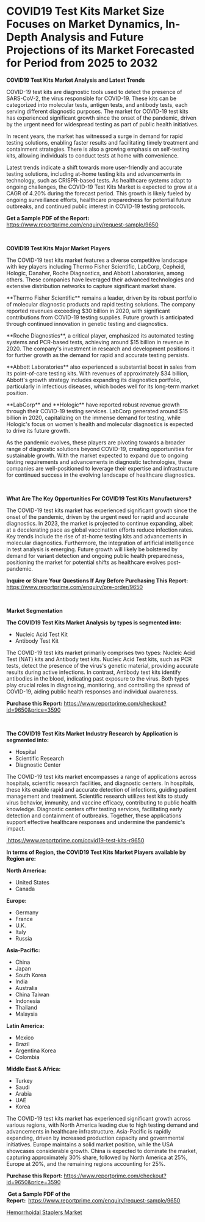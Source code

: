 <p><h1>COVID19 Test Kits Market Size Focuses on Market Dynamics, In-Depth Analysis and Future Projections of its Market Forecasted for Period from 2025 to 2032</h1></p><p><strong>COVID19 Test Kits Market Analysis and Latest Trends</strong></p>
<p><p>COVID-19 test kits are diagnostic tools used to detect the presence of SARS-CoV-2, the virus responsible for COVID-19. These kits can be categorized into molecular tests, antigen tests, and antibody tests, each serving different diagnostic purposes. The market for COVID-19 test kits has experienced significant growth since the onset of the pandemic, driven by the urgent need for widespread testing as part of public health initiatives.</p><p>In recent years, the market has witnessed a surge in demand for rapid testing solutions, enabling faster results and facilitating timely treatment and containment strategies. There is also a growing emphasis on self-testing kits, allowing individuals to conduct tests at home with convenience.</p><p>Latest trends indicate a shift towards more user-friendly and accurate testing solutions, including at-home testing kits and advancements in technology, such as CRISPR-based tests. As healthcare systems adapt to ongoing challenges, the COVID-19 Test Kits Market is expected to grow at a CAGR of 4.20% during the forecast period. This growth is likely fueled by ongoing surveillance efforts, healthcare preparedness for potential future outbreaks, and continued public interest in COVID-19 testing protocols.</p></p>
<p><strong>Get a Sample PDF of the Report:&nbsp;</strong> <a href="https://www.reportprime.com/enquiry/request-sample/9650?utm_campaign=3293&utm_medium=2&utm_source=Github&utm_content=ia&utm_term=20032025&utm_id=covid19-test-kits">https://www.reportprime.com/enquiry/request-sample/9650</a></p>
<p>&nbsp;</p>
<p><strong>COVID19 Test Kits Major Market Players</strong></p>
<p><p>The COVID-19 test kits market features a diverse competitive landscape with key players including Thermo Fisher Scientific, LabCorp, Cepheid, Hologic, Danaher, Roche Diagnostics, and Abbott Laboratories, among others. These companies have leveraged their advanced technologies and extensive distribution networks to capture significant market share.</p><p>**Thermo Fisher Scientific** remains a leader, driven by its robust portfolio of molecular diagnostic products and rapid testing solutions. The company reported revenues exceeding $30 billion in 2020, with significant contributions from COVID-19 testing supplies. Future growth is anticipated through continued innovation in genetic testing and diagnostics.</p><p>**Roche Diagnostics**, a critical player, emphasized its automated testing systems and PCR-based tests, achieving around $15 billion in revenue in 2020. The company's investment in research and development positions it for further growth as the demand for rapid and accurate testing persists.</p><p>**Abbott Laboratories** also experienced a substantial boost in sales from its point-of-care testing kits. With revenues of approximately $34 billion, Abbott's growth strategy includes expanding its diagnostics portfolio, particularly in infectious diseases, which bodes well for its long-term market position.</p><p>**LabCorp** and **Hologic** have reported robust revenue growth through their COVID-19 testing services. LabCorp generated around $15 billion in 2020, capitalizing on the immense demand for testing, while Hologic's focus on women's health and molecular diagnostics is expected to drive its future growth.</p><p>As the pandemic evolves, these players are pivoting towards a broader range of diagnostic solutions beyond COVID-19, creating opportunities for sustainable growth. With the market expected to expand due to ongoing testing requirements and advancements in diagnostic technologies, these companies are well-positioned to leverage their expertise and infrastructure for continued success in the evolving landscape of healthcare diagnostics.</p></p>
<p>&nbsp;</p>
<p><strong>What Are The Key Opportunities For COVID19 Test Kits Manufacturers?</strong></p>
<p><p>The COVID-19 test kits market has experienced significant growth since the onset of the pandemic, driven by the urgent need for rapid and accurate diagnostics. In 2023, the market is projected to continue expanding, albeit at a decelerating pace as global vaccination efforts reduce infection rates. Key trends include the rise of at-home testing kits and advancements in molecular diagnostics. Furthermore, the integration of artificial intelligence in test analysis is emerging. Future growth will likely be bolstered by demand for variant detection and ongoing public health preparedness, positioning the market for potential shifts as healthcare evolves post-pandemic.</p></p>
<p><strong>Inquire or Share Your Questions If Any Before Purchasing This Report:</strong> <a href="https://www.reportprime.com/enquiry/pre-order/9650?utm_campaign=3293&utm_medium=2&utm_source=Github&utm_content=ia&utm_term=20032025&utm_id=covid19-test-kits">https://www.reportprime.com/enquiry/pre-order/9650</a></p>
<p>&nbsp;</p>
<p><strong>Market Segmentation</strong></p>
<p><strong>The COVID19 Test Kits Market Analysis by types is segmented into:</strong></p>
<p><ul><li>Nucleic Acid Test Kit</li><li>Antibody Test Kit</li></ul></p>
<p><p>The COVID-19 test kits market primarily comprises two types: Nucleic Acid Test (NAT) kits and Antibody test kits. Nucleic Acid Test kits, such as PCR tests, detect the presence of the virus's genetic material, providing accurate results during active infections. In contrast, Antibody test kits identify antibodies in the blood, indicating past exposure to the virus. Both types play crucial roles in diagnosing, monitoring, and controlling the spread of COVID-19, aiding public health responses and individual awareness.</p></p>
<p><strong>Purchase this Report:&nbsp;</strong><a href="https://www.reportprime.com/checkout?id=9650&price=3590&utm_campaign=3293&utm_medium=2&utm_source=Github&utm_content=ia&utm_term=20032025&utm_id=covid19-test-kits">https://www.reportprime.com/checkout?id=9650&price=3590</a></p>
<p>&nbsp;</p>
<p><strong>The COVID19 Test Kits Market Industry Research by Application is segmented into:</strong></p>
<p><ul><li>Hospital</li><li>Scientific Research</li><li>Diagnostic Center</li></ul></p>
<p><p>The COVID-19 test kits market encompasses a range of applications across hospitals, scientific research facilities, and diagnostic centers. In hospitals, these kits enable rapid and accurate detection of infections, guiding patient management and treatment. Scientific research utilizes test kits to study virus behavior, immunity, and vaccine efficacy, contributing to public health knowledge. Diagnostic centers offer testing services, facilitating early detection and containment of outbreaks. Together, these applications support effective healthcare responses and undermine the pandemic's impact.</p></p>
<p><a href="https://www.reportprime.com/covid19-test-kits-r9650?utm_campaign=3293&utm_medium=2&utm_source=Github&utm_content=ia&utm_term=20032025&utm_id=covid19-test-kits">&nbsp;https://www.reportprime.com/covid19-test-kits-r9650</a></p>
<p><strong>In terms of Region, the COVID19 Test Kits Market Players available by Region are:</strong></p>
<p>
    <p> <strong> North America: </strong>
        <ul>
            <li>United States</li>
            <li>Canada</li>
        </ul>
        </p> 
    <p> <strong> Europe: </strong>
        <ul>
            <li>Germany</li>
            <li>France</li>
            <li>U.K.</li>
            <li>Italy</li>
            <li>Russia</li>
        </ul>
        </p> 
    <p> <strong> Asia-Pacific: </strong>
        <ul>
            <li>China</li>
            <li>Japan</li>
            <li>South Korea</li>
            <li>India</li>
            <li>Australia</li>
            <li>China Taiwan</li>
            <li>Indonesia</li>
            <li>Thailand</li>
            <li>Malaysia</li>
        </ul>
        </p> 
    <p> <strong> Latin America: </strong>
        <ul>
            <li>Mexico</li>
            <li>Brazil</li>
            <li>Argentina Korea</li>
            <li>Colombia</li>
        </ul>
        </p> 
    <p> <strong> Middle East & Africa: </strong>
        <ul>
            <li>Turkey</li>
            <li>Saudi</li>
            <li>Arabia</li>
            <li>UAE</li>
            <li>Korea</li>
        </ul>
    </p>
    </p>
<p><p>The COVID-19 test kits market has experienced significant growth across various regions, with North America leading due to high testing demand and advancements in healthcare infrastructure. Asia-Pacific is rapidly expanding, driven by increased production capacity and governmental initiatives. Europe maintains a solid market position, while the USA showcases considerable growth. China is expected to dominate the market, capturing approximately 30% share, followed by North America at 25%, Europe at 20%, and the remaining regions accounting for 25%.</p></p>
<p><strong>Purchase this Report: </strong><a href="https://www.reportprime.com/checkout?id=9650&price=3590&utm_campaign=3293&utm_medium=2&utm_source=Github&utm_content=ia&utm_term=20032025&utm_id=covid19-test-kits">https://www.reportprime.com/checkout?id=9650&price=3590</a></p>
<p>&nbsp;<strong>Get a Sample PDF of the Report:&nbsp;&nbsp;</strong><a href="https://www.reportprime.com/enquiry/request-sample/9650?utm_campaign=3293&utm_medium=2&utm_source=Github&utm_content=ia&utm_term=20032025&utm_id=covid19-test-kits">https://www.reportprime.com/enquiry/request-sample/9650</a></p>
<p><strong></strong></p>
<p><p><a href="https://github.com/iquiseeboli/Market-Research-Report-List-1/blob/main/hemorrhoidal-staplers-market.md?utm_campaign=3293&utm_medium=2&utm_source=Github&utm_content=ia&utm_term=20032025&utm_id=covid19-test-kits">Hemorrhoidal Staplers Market</a></p></p>